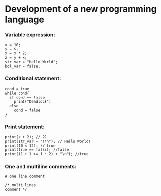 # Development of a new programming language

### Variable expression:
```
x = 10;
y = 5;
x = x * 2;
z = y + x;
str_var = "Hello World";
bol_var = false;
```

### Conditional statement:
```
cond = true
while cond{
  if cond == false
    print("Deadlock")
  else
    cond = false
}
```

### Print statement:
```
print(z + 2); // 27
print(str_var + "!\n"); // Hello World!
print(10 < 12); // true
print(true == false); //false
print((1 + 1 >= 1 * 2) + "\n"); //true
```

### One and multiline comments:
```
# one line comment

/* multi lines 
comment */
```
